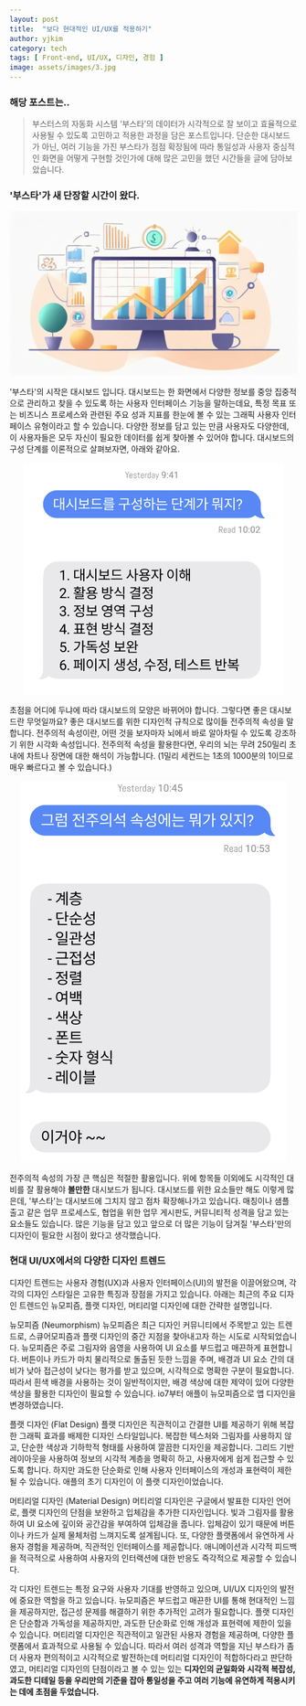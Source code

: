 ```yaml
---
layout: post
title:  "보다 현대적인 UI/UX를 적용하기"
author: yjkim
category: tech
tags: [ Front-end, UI/UX, 디자인, 경험 ]
image: assets/images/3.jpg
---
```


### 해당 포스트는..
> 부스터스의 자동화 시스템 ‘부스타’의 데이터가 시각적으로 잘 보이고 효율적으로 사용될 수 있도록 고민하고 적용한 과정을 담은 포스트입니다. 단순한 대시보드가 아닌, 여러 기능을 가진 부스타가 점점 확장됨에 따라 통일성과 사용자 중심적인 화면을 어떻게 구현할 것인가에 대해 많은 고민을 했던 시간들을 글에 담아보았습니다.


### '부스타'가 새 단장할 시간이 왔다.

<p style="text-align: center;">
  <img src="/assets/images/2024-07/post3-modern-uiux(1).jpg" alt="대시보드 이미지">
</p>

'부스타'의 시작은 대시보드 입니다. 대시보드는 한 화면에서 다양한 정보를 중앙 집중적으로 관리하고 찾을 수 있도록 하는 사용자 인터페이스 기능을 말하는데요, 특정 목표 또는 비즈니스 프로세스와 관련된 주요 성과 지표를 한눈에 볼 수 있는 그래픽 사용자 인터페이스 유형이라고 할 수 있습니다. 다양한 정보를 담고 있는 만큼 사용자도 다양한데, 이 사용자들은 모두 자신이 필요한 데이터를 쉽게 찾아볼 수 있어야 합니다. 대시보드의 구성 단계를 이론적으로 살펴보자면, 아래와 같아요.

<p style="text-align: center;">
  <img src="/assets/images/2024-07/post3-modern-uiux(2).png" alt="대시보드의 구성 단계">
</p>

초점을 어디에 두냐에 따라 대시보드의 모양은 바뀌어야 합니다. 
그렇다면 좋은 대시보드란 무엇일까요? 좋은 대시보드를 위한 디자인적 규칙으로 많이들 전주의적 속성을 말합니다. 
전주의적 속성이란, 어떤 것을 보자마자 뇌에서 바로 알아차릴 수 있도록 강조하기 위한 시각화 속성입니다. 전주의적 속성을 활용한다면, 우리의 뇌는 무려 250밀리 초 내에 차트나 장면에 대한 해석이 가능합니다. (1밀리 세컨드는 1초의 1000분의 1이므로 매우 빠르다고 볼 수 있습니다.) 

<p style="text-align: center;">
  <img src="/assets/images/2024-07/post3-modern-uiux(3).png" alt="대시보드의 구성 단계">
</p>

전주의적 속성의 가장 큰 핵심은 적절한 활용입니다. 위에 항목들 이외에도 시각적인 대비를 잘 활용해야 <b>볼만한</b> 대시보드가 됩니다. 
대시보드를 위한 요소들만 해도 이렇게 많은데, '부스타'는 대시보드에 그치지 않고 점차 확장해나가고 있습니다. 매칭이나 샘플 출고 같은 업무 프로세스도, 협업을 위한 업무 게시판도, 커뮤니티적 성격을 담고 있는 요소들도 있습니다. 많은 기능을 담고 있고 앞으로 더 많은 기능이 담겨질 '부스타'만의 디자인이 필요한 시점이 왔다고 생각했습니다. 

### 현대 UI/UX에서의 다양한 디자인 트렌드
디자인 트렌드는 사용자 경험(UX)과 사용자 인터페이스(UI)의 발전을 이끌어왔으며, 각각의 디자인 스타일은 고유한 특징과 장점을 가지고 있습니다. 아래는 최근의 주요 디자인 트렌드인 뉴모피즘, 플랫 디자인, 머티리얼 디자인에 대한 간략한 설명입니다.

뉴모피즘 (Neumorphism)
뉴모피즘은 최근 디자인 커뮤니티에서 주목받고 있는 트렌드로, 스큐어모피즘과 플랫 디자인의 중간 지점을 찾아내고자 하는 시도로 시작되었습니다. 뉴모피즘은 주로 그림자와 음영을 사용하여 UI 요소를 부드럽고 매끈하게 표현합니다. 버튼이나 카드가 마치 물리적으로 돌출된 듯한 느낌을 주며, 배경과 UI 요소 간의 대비가 낮아 접근성이 낮다는 평가를 받고 있으며, 시각적으로 명확한 구분이 필요합니다. 따라서 흰색 배경을 사용하는 것이 일반적이지만, 배경 색상에 대한 제약이 있어 다양한 색상을 활용한 디자인이 필요할 수 있습니다. io7부터 애플이 뉴모피즘으로 앱 디자인을 변경하였습니다.

플랫 디자인 (Flat Design)
플랫 디자인은 직관적이고 간결한 UI를 제공하기 위해 복잡한 그래픽 효과를 배제한 디자인 스타일입니다. 복잡한 텍스처와 그림자를 사용하지 않고, 단순한 색상과 기하학적 형태를 사용하여 깔끔한 디자인을 제공합니다. 그리드 기반 레이아웃을 사용하여 정보의 시각적 계층을 명확히 하고, 사용자에게 쉽게 접근할 수 있도록 합니다. 하지만 과도한 단순화로 인해 사용자 인터페이스의 개성과 표현력이 제한될 수 있습니다. 애플의 초기 디자인이 이 플랫 디자인이었습니다.

머티리얼 디자인 (Material Design)
머티리얼 디자인은 구글에서 발표한 디자인 언어로, 플랫 디자인의 단점을 보완하고 입체감을 추가한 디자인입니다. 빛과 그림자를 활용하여 UI 요소에 깊이와 공간감을 부여하여 입체감을 줍니다. 입체감이 있기 때문에 버튼이나 카드가 실제 물체처럼 느껴지도록 설계됩니다. 또, 다양한 플랫폼에서 유연하게 사용자 경험을 제공하며, 직관적인 인터페이스를 제공합니다. 애니메이션과 시각적 피드백을 적극적으로 사용하여 사용자의 인터랙션에 대한 반응도 즉각적으로 제공할 수 있습니다.

각 디자인 트렌드는 특정 요구와 사용자 기대를 반영하고 있으며, UI/UX 디자인의 발전에 중요한 역할을 하고 있습니다. 뉴모피즘은 부드럽고 매끈한 UI를 통해 현대적인 느낌을 제공하지만, 접근성 문제를 해결하기 위한 추가적인 고려가 필요합니다. 플랫 디자인은 단순함과 가독성을 제공하지만, 과도한 단순화로 인해 개성과 표현력에 제한이 있을 수 있습니다. 머티리얼 디자인은 직관적이고 일관된 사용자 경험을 제공하며, 다양한 플랫폼에서 효과적으로 사용될 수 있습니다. 따라서 여러 성격과 역할을 지닌 부스타가 좀 더 사용자 편의적이고 시각적으로 발전하는데 머티리얼 디자인이 적합하다라고 판단하였고, 머티리얼 디자인의 단점이라고 볼 수 있는 있는 <b>디자인의 균일화와 시각적 복잡성, 과도한 디테일 등을 우리만의 기준을 잡아 통일성을 주고 여러 기능에 유연하게 적용시키는 데에 초점을 두었습니다.</b>




<!-- 서론

현대 UI/UX의 중요성
변화하는 디자인 트렌드와 사용자의 기대
디자인 철학

사용자 중심 디자인의 진화
접근성(Accessibility)과 포용성(Inclusivity)의 확대
심리학과 UX

사용자의 행동과 심리 이해하기
감정 디자인(Affective Design)과 공감 디자인(Empathy Design)
비주얼 트렌드와 미적 요소

뉴모피즘(Neumorphism)과 클레이모피즘(Claymorphism)
유기적 디자인(Organic Design)과 생체 모방(Biomimicry)
인터랙션 디자인

마이크로 인터랙션(Micro-interactions)의 중요성
제스처 기반 인터페이스(Gesture-based Interfaces)
애니메이션과 전환 효과

몰입감을 높이는 애니메이션
시각적 흐름(Visual Flow)과 사용자 경험
맞춤형 사용자 경험

개인화된 인터페이스(Personalized Interfaces)
인공지능(AI)을 활용한 맞춤형 UX
데이터 시각화와 UX

이해하기 쉬운 데이터 시각화
데이터 스토리텔링(Data Storytelling)
혁신적인 UI 요소

보이스 유저 인터페이스(Voice User Interfaces, VUI)
증강 현실(AR)과 가상 현실(VR) 적용
실제 사례 분석

성공적인 현대 UI/UX 사례
실패 사례로부터 배운 점
미래 전망과 도전 과제

향후 기술 발전과 UI/UX의 변화
지속 가능한 디자인(Sustainable Design)
결론

현대적인 UI/UX의 핵심 요약
최종적인 고찰과 제언 -->